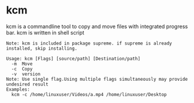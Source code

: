 # kcm
kcm is a commandline tool to copy and move files with integrated progress bar.
kcm is written in shell script

    Note: kcm is included in package supreme. if supreme is already installed, skip installing.

    Usage: kcm [Flags] [source/path] [Destination/path]
      -m  Move
      -c  Copy
      -v  version
    Note: Use single flag.Using multiple flags simultaneously may provide undesired result
    Examples:
      kcm -c /home/linuxuser/Videos/a.mp4 /home/linuxuser/Desktop
